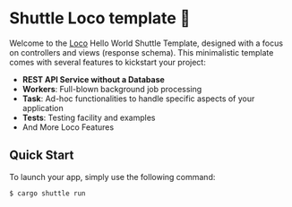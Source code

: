 # Shuttle Loco template :train:

Welcome to the [Loco](https://loco.rs) Hello World Shuttle Template, designed with a focus on controllers and views (response schema). This minimalistic template comes with several features to kickstart your project:
- **REST API Service without a Database**
- **Workers**: Full-blown background job processing
- **Task**: Ad-hoc functionalities to handle specific aspects of your application
- **Tests**: Testing facility and examples
- And More Loco Features

## Quick Start

To launch your app, simply use the following command:

```sh
$ cargo shuttle run
```